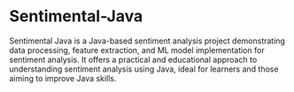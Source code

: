 # Sentimental-Java
 Sentimental Java is a Java-based sentiment analysis project demonstrating data processing, feature extraction, and ML model implementation for sentiment analysis. It offers a practical and educational approach to understanding sentiment analysis using Java, ideal for learners and those aiming to improve Java skills.
